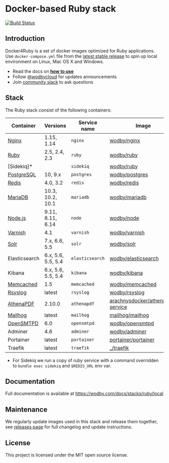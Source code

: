 # Docker-based Ruby stack

[![Build Status](https://travis-ci.com/wodby/docker4ruby.svg?branch=master)](https://travis-ci.com/wodby/docker4ruby)

## Introduction

Docker4Ruby is a set of docker images optimized for Ruby applications. Use `docker-compose.yml` file from the [latest stable release](https://github.com/wodby/docker4ruby/releases) to spin up local environment on Linux, Mac OS X and Windows. 

* Read the docs on [**how to use**](https://wodby.com/docs/stacks/ruby/local#usage)
* Follow [@wodbycloud](https://twitter.com/wodbycloud) for updates announcements
* Join [community slack](https://slack.wodby.com) to ask questions

## Stack

The Ruby stack consist of the following containers:

| Container     | Versions           | Service name    | Image                              | Default |
| ------------- | ------------------ | --------------- | ---------------------------------- | ------- |
| [Nginx]       | 1.15, 1.14         | `nginx`         | [wodby/nginx]                      | ✓       |
| [Ruby]        | 2.5, 2.4, 2.3      | `ruby`          | [wodby/ruby]                       | ✓       |
| [Sidekiq]*    |                    | `sidekiq`       | [wodby/ruby]                       |         |
| [PostgreSQL]  | 10, 9.x            | `postgres`      | [wodby/postgres]                   | ✓       |
| [Redis]       | 4.0, 3.2           | `redis`         | [wodby/redis]                      | ✓       |
| [MariaDB]     | 10.3, 10.2, 10.1   | `mariadb`       | [wodby/mariadb]                    |         |
| [Node.js]     | 9.11, 8.11, 6.14   | `node`          | [wodby/node]                       |         |
| [Varnish]     | 4.1                | `varnish`       | [wodby/varnish]                    |         |
| [Solr]        | 7.x, 6.6, 5.5      | `solr`          | [wodby/solr]                       |         |
| Elasticsearch | 6.x, 5.6, 5.5, 5.4 | `elasticsearch` | [wodby/elasticsearch]              |         |
| Kibana        | 6.x, 5.6, 5.5, 5.4 | `kibana`        | [wodby/kibana]                     |         |
| [Memcached]   | 1.5                | `memcached`     | [wodby/memcached]                  |         |
| [Rsyslog]     | latest             | `rsyslog`       | [wodby/rsyslog]                    |         |
| [AthenaPDF]   | 2.10.0             | `athenapdf`     | [arachnysdocker/athenapdf-service] |         |
| [Mailhog]     | latest             | `mailhog`       | [mailhog/mailhog]                  | ✓       |
| [OpenSMTPD]   | 6.0                | `opensmtpd`     | [wodby/opensmtpd]                  |         |
| Adminer       | 4.6                | `adminer`       | [wodby/adminer]                    |         |
| Portainer     | latest             | `portainer`     | [portainer/portainer]              | ✓       |
| Traefik       | latest             | `traefik`       | [_/traefik]                        | ✓       |

* For Sidekiq we run a copy of ruby service with a command overridden to `bundle exec sidekiq` and `$REDIS_URL` env var.

## Documentation

Full documentation is available at https://wodby.com/docs/stacks/ruby/local

## Maintenance

We regularly update images used in this stack and release them together, see [releases page](https://github.com/wodby/docker4ruby/releases) for full changelog and update instructions.

## License

This project is licensed under the MIT open source license.

[Apache]: https://wodby.com/stacks/ruby/docs/containers/apache
[AthenaPDF]: https://wodby.com/stacks/ruby/docs/containers/athenapdf/
[Blackfire]: https://wodby.com/stacks/ruby/docs/containers/blackfire/
[Mailhog]: https://wodby.com/stacks/ruby/docs/containers/mailhog/
[MariaDB]: https://wodby.com/stacks/ruby/docs/containers/mariadb
[Memcached]: https://wodby.com/stacks/ruby/docs/containers/memcached/
[Nginx]: https://wodby.com/stacks/ruby/docs/containers/nginx
[Node.js]: https://wodby.com/stacks/ruby/docs/containers/node
[OpenSMTPD]: https://wodby.com/stacks/ruby/docs/containers/opensmtpd/
[PostgreSQL]: https://wodby.com/stacks/ruby/docs/containers/postgres
[Redis]: https://wodby.com/stacks/ruby/docs/containers/redis
[Rsyslog]: https://wodby.com/stacks/ruby/docs/containers/rsyslog/
[Ruby]: https://wodby.com/stacks/ruby/docs/containers/ruby/
[Solr]: https://wodby.com/stacks/ruby/docs/containers/solr/
[Varnish]: https://wodby.com/stacks/ruby/docs/containers/varnish

[_/traefik]: https://hub.docker.com/_/traefik
[arachnysdocker/athenapdf-service]: https://hub.docker.com/r/arachnysdocker/athenapdf-service
[blackfire/blackfire]: https://hub.docker.com/r/blackfire/blackfire
[mailhog/mailhog]: https://hub.docker.com/r/mailhog/mailhog
[portainer/portainer]: https://hub.docker.com/portainer/portainer
[wodby/adminer]: https://hub.docker.com/r/wodby/adminer
[wodby/elasticsearch]: https://github.com/wodby/elasticsearch
[wodby/kibana]: https://github.com/wodby/kibana
[wodby/mariadb]: https://github.com/wodby/mariadb
[wodby/memcached]: https://github.com/wodby/memcached
[wodby/node]: https://github.com/wodby/node
[wodby/opensmtpd]: https://github.com/wodby/opensmtpd
[wodby/nginx]: https://github.com/wodby/nginx
[wodby/ruby]: https://github.com/wodby/ruby
[wodby/postgres]: https://github.com/wodby/postgres
[wodby/redis]: https://github.com/wodby/redis
[wodby/rsyslog]: https://hub.docker.com/r/wodby/rsyslog
[wodby/solr]: https://github.com/wodby/solr
[wodby/varnish]: https://github.com/wodby/varnish
